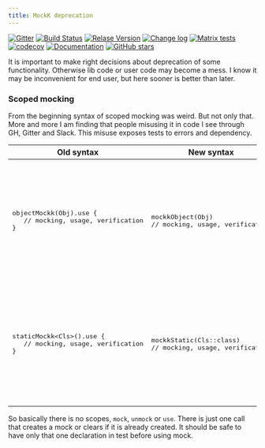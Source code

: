 ```yaml
---
title: MockK deprecation
---
```

[![Gitter](https://badges.gitter.im/mockk-io/Lobby.svg)](https://gitter.im/mockk-io/Lobby?utm_source=badge&utm_medium=badge&utm_campaign=pr-badge&utm_content=body_badge)
[![Build Status](https://travis-ci.org/mockk/mockk.svg?branch=master)](https://travis-ci.org/mockk/mockk)
[![Relase Version](https://img.shields.io/maven-central/v/io.mockk/mockk.svg?label=release)](http://search.maven.org/#search%7Cga%7C1%7Cmockk)
[![Change log](https://img.shields.io/badge/change%20log-%E2%96%A4-yellow.svg)](https://github.com/mockk/mockk/releases)
[![Matrix tests](https://img.shields.io/badge/matrix-test-e53994.svg)](http://mockk.io/MATRIX)
[![codecov](https://codecov.io/gh/mockk/mockk/branch/master/graph/badge.svg)](https://codecov.io/gh/mockk/mockk) 
[![Documentation](https://img.shields.io/badge/documentation-%E2%86%93-yellowgreen.svg)](#nice-features) 
[![GitHub stars](https://img.shields.io/github/stars/mockk/mockk.svg?label=stars)](https://github.com/mockk/mockk)


It is important to make right decisions about deprecation of some functionality. 
Otherwise lib code or user code may become a mess. 
I know it may be inconvenient for end user, but here sooner is better than later.

### Scoped mocking

From the beginning syntax of scoped mocking was weird. But not only that. 
More and more I am finding that people misusing it in code I see through GH, Gitter and Slack.
This misuse exposes tests to errors and dependency.

<table>
<thead>
<tr><th>Old syntax</th><th>New syntax</th><th>Annotation</th></tr>
</thead>
<tbody>
<tr>
<td>
<pre>
objectMockk(Obj).use {
   // mocking, usage, verification
}
</pre>
</td>
<td>
<pre>
mockkObject(Obj)
// mocking, usage, verification
</pre>
</td>
<td>

<code>mockkObject</code> will automatically clear mock before usage. 
It is safe to use it alone without <code>clearing</code> or <code>unmocking</code>

</td>
</tr>

<tr>
<td>
<pre>
staticMockk&lt;Cls&gt;().use {
   // mocking, usage, verification
}
</pre>
</td>
<td>
<pre>
mockkStatic(Cls::class)
// mocking, usage, verification
</pre>
</td>
<td>

<code>mockkStatic</code> will automatically clear mock before usage. 
It is safe to use it alone without <code>clearing</code> or <code>unmocking</code>

</td>
</tr>
</tbody>
</table>

So basically there is no scopes, `mock`, `unmock` or `use`. 
There is just one call that creates a mock or clears if it is already created.
It should be safe to have only that one declaration in test before using mock.
